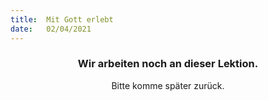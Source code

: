 ```yaml
---
title:  Mit Gott erlebt
date:   02/04/2021
---
```


### <center>Wir arbeiten noch an dieser Lektion.</center>
<center>Bitte komme später zurück.</center>